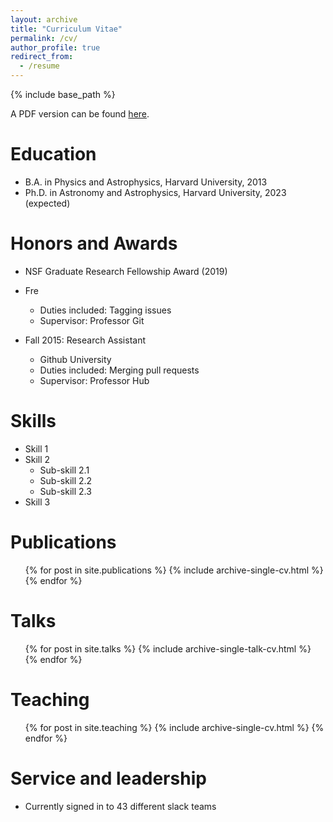 ```yaml
---
layout: archive
title: "Curriculum Vitae"
permalink: /cv/
author_profile: true
redirect_from:
  - /resume
---
```


{% include base_path %}

A PDF version can be found <a href="/files/paper1.pdf">here</a>.


Education
======
* B.A. in Physics and Astrophysics, Harvard University, 2013
* Ph.D. in Astronomy and Astrophysics, Harvard University, 2023 (expected)

Honors and Awards
======
* NSF Graduate Research Fellowship Award (2019)
* Fre
  * Duties included: Tagging issues
  * Supervisor: Professor Git

* Fall 2015: Research Assistant
  * Github University
  * Duties included: Merging pull requests
  * Supervisor: Professor Hub
  
Skills
======
* Skill 1
* Skill 2
  * Sub-skill 2.1
  * Sub-skill 2.2
  * Sub-skill 2.3
* Skill 3

Publications
======
  <ul>{% for post in site.publications %}
    {% include archive-single-cv.html %}
  {% endfor %}</ul>
  
Talks
======
  <ul>{% for post in site.talks %}
    {% include archive-single-talk-cv.html %}
  {% endfor %}</ul>
  
Teaching
======
  <ul>{% for post in site.teaching %}
    {% include archive-single-cv.html %}
  {% endfor %}</ul>
  
Service and leadership
======
* Currently signed in to 43 different slack teams
